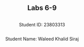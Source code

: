﻿<div style="display: flex; flex-direction: column; justify-content: center; align-items: center; height: 100vh;">

  <h2>Labs 6-9</h2>
  
  <p>Student ID: 23803313</p>
  <p>Student Name: Waleed Khalid Siraj</p>

</div>

# Lab 6: Deploying a Django Web App with Application Load Balancer

## Summary
In this lab, I deployed a Django web application on an EC2 instance and configured an Application Load Balancer (ALB) to distribute HTTP traffic between instances. The setup ensures both scalability and high availability of the application. The key steps included creating the EC2 instance, setting up security groups to allow traffic, installing and configuring Django, and using nginx as a reverse proxy. Additionally, I created and configured the ALB to perform health checks on the instances to ensure smooth application availability. By the end of the lab, I confirmed that the Django application could be accessed through the ALB's DNS name, verifying successful traffic distribution.

## Set up an EC2 instance

### [1] Create an EC2 Instance with Ubuntu and SSH into It
I modified the Python script used in Lab 2 to create an EC2 instance with both SSH and HTTP traffic allowed. The security group ensures secure access to the instance for remote management (via SSH) and public HTTP access for serving the Django app.
```python3
import boto3
import os
import subprocess
import time

# Initialize the EC2 client to interact with AWS EC2 services
ec2 = boto3.client('ec2')

# Step 1: Create a security group for the EC2 instance
security_group = ec2.create_security_group(
    Description='security group for development environment',
    GroupName='23803313-sg',
)
print(f"Security Group Created: {security_group['GroupId']}")

# Step 2: Authorize inbound traffic for SSH (port 22) and HTTP (port 80)
ec2.authorize_security_group_ingress(
    GroupName='23803313-sg',
    IpPermissions=[
        # Allow SSH traffic on port 22
        {
            'IpProtocol': 'tcp',
            'FromPort': 22,
            'ToPort': 22,
            'IpRanges': [{'CidrIp': '0.0.0.0/0'}]  # Open SSH to all IPs for development
        },
        # Allow HTTP traffic on port 80
        {
            'IpProtocol': 'tcp',
            'FromPort': 80,
            'ToPort': 80,
            'IpRanges': [{'CidrIp': '0.0.0.0/0'}]  # Open HTTP for web access
        }
    ]
)
print(f"Inbound SSH and HTTP traffic authorized for {security_group['GroupId']}")

# Step 3: Create a key pair for SSH access
key_pair_name = '23803313-key'
key_pair = ec2.create_key_pair(KeyName=key_pair_name)
key_file_path = f'{key_pair_name}.pem'

# Save the private key to a file and set secure permissions (chmod 400)
with open(key_file_path, 'w') as file:
    file.write(key_pair['KeyMaterial'])
os.chmod(key_file_path, 0o400)
print(f'Key pair created, saved to {key_file_path}, and permissions set to 400')

# Step 4: Launch the EC2 instance with Ubuntu AMI and created security group
instance = ec2.run_instances(
    ImageId="ami-0a70c5266db4a6202",  # Ubuntu AMI for the ap-northeast-3 region
    SecurityGroupIds=[security_group['GroupId']],
    InstanceType='t2.micro',  # Free-tier instance type
    KeyName=key_pair_name,  # Use the created key pair for SSH
    MinCount=1,
    MaxCount=1
)

instance_id = instance['Instances'][0]['InstanceId']
print(f'EC2 Instance Created: {instance_id}')

# Step 5: Tag the instance with a recognizable name
ec2.create_tags(
    Resources=[instance_id],
    Tags=[{'Key': 'Name', 'Value': '23803313-vm2'}]  # Name tag for easy identification
)
print(f'Tag added to instance {instance_id}')

# Step 6: Retrieve the instance's public IP address for SSH access
response = ec2.describe_instances(InstanceIds=[instance_id])
public_ip = response['Reservations'][0]['Instances'][0]['PublicIpAddress']
print(f'Public IP Address of the instance: {public_ip}')

# Wait for the instance to initialize and be ready
print('Waiting for the instance to initialize...')
time.sleep(240)  # Wait for 4 minutes to allow instance initialization

# Step 7: Connect to the instance via SSH using the generated key and public IP
ssh_command = f"ssh -i {key_file_path} ubuntu@{public_ip}"
print(f'Connecting to the instance via SSH: {ssh_command}')
try:
    subprocess.run(ssh_command, shell=True, check=True)  # Execute the SSH command
except subprocess.CalledProcessError as e:
    print(f"Failed to connect to the instance: {e}")
```
**Explanation**:
- **Security Group Creation**: I created a security group to allow both SSH and HTTP traffic. This is crucial for remotely managing the instance (SSH) and serving the Django application (HTTP).
- **Key Pair**: The script generates a key pair for secure SSH access, saves the private key locally, and restricts access to it using `chmod 400`
- **Launch EC2 Instance**: An EC2 instance is created using the Ubuntu AMI. I associated it with the security group and key pair, and tagged it with a name for identification.
- **Public IP**: I retrieved the public IP of the instance, which is required for SSH access and to later access the Django app.
- **SSH Connection**: The script attempts to SSH into the instance using the private key and public IP.

![image](https://github.com/user-attachments/assets/e5af6d87-5581-4f0f-ac3b-cf5929d6b91e)

Once the instance was up and running, I confirmed its creation in the AWS console:

![image](https://github.com/user-attachments/assets/5fc535cf-6a1f-4a6b-b42c-9dd9b806bddd)


### [2] Install Python 3 Virtual Environment
After connecting to the instance, I updated the instance and installed the necessary Python 3 virtual environment package:
```bash
sudo apt-get update
sudo apt-get upgrade
sudo apt-get install python3-venv
```

![image](https://github.com/user-attachments/assets/0fb98d38-9b62-433b-b3d5-cb92af715886)

I encountered some issues during the upgrade due to outdated libraries, which required restarting certain services:

![image](https://github.com/user-attachments/assets/806c061f-7be5-4399-b109-5a652dd94678)

### [3] Create Project Directory and Set Up Virtual Environment  

I then created the project directory, `/opt/wwc/mysites`, and set up a Python virtual environment inside it:
```bash
sudo bash  # Switch to root
mkdir -p /opt/wwc/mysites  # Create the project directory
cd /opt/wwc/mysites
python3 -m venv myvenv  # Create virtual environment
source myvenv/bin/activate  # Activate the virtual environment
```

![image](https://github.com/user-attachments/assets/2edd7cf5-85a8-462d-b31d-61044f557631)


### [4] Install Django, Create Django Project, and Django App
Inside the virtual environment, I installed Django, started a new Django project called `lab`, and created an app called `polls`:
```bash
pip install django
django-admin startproject lab
cd lab
python3 manage.py startapp polls
```
I checked the contents to ensure everything was set up properly:
```bash
ls -l
```
![image](https://github.com/user-attachments/assets/0f2ece15-fd1f-48b8-9bbc-50d109a00eb3)

## Setting Up nginx as Reverse Proxy

### [5] Install nginx
To handle incoming HTTP requests and forward them to the Django app, I installed nginx:
```
sudo apt install nginx
```
### [6] Configure nginx
I edited the nginx configuration file to set it up as a reverse proxy that forwards traffic from port 80 to the Django app running on port 8000:
```bash
sudo nano /etc/nginx/sites-enabled/default
```
Replace the file content with:
```
server {
  listen 80 default_server;
  listen [::]:80 default_server;

  location / {
    proxy_set_header X-Forwarded-Host $host;
    proxy_set_header X-Real-IP $remote_addr;

    proxy_pass http://127.0.0.1:8000;
  }
}
```

![image](https://github.com/user-attachments/assets/1e3b8111-51eb-4642-b02d-a276a9f1e2e4)

This configuration ensures that any traffic received on port 80 is forwarded to the Django app running locally on port 8000.

### [7] Restart nginx
After editing the configuration, I restarted the nginx service to apply the changes:
```
service nginx restart
```

### [8] Access the EC2 Instance

After restarting nginx, we need to run the Django development server to serve the web application. To do this, I navigated to the Django project directory and executed the runserver command:
```bash
cd /opt/wwc/mysites/lab
```
This is where the Django project is located.
Then Run the Django development server on port 8000:
```bash
python3 manage.py runserver 8000
```
This command starts the Django web server locally, binding it to port 8000. The application will now be accessible through nginx, which proxies requests from port 80 (public HTTP) to port 8000 (Django).

![image](https://github.com/user-attachments/assets/59e6cb3c-aa4a-4715-9f28-5921fa6628b8)

Open the browser and enter the public IP address of the EC2 instance to verify the setup. The IP address can be retrieved from the AWS console or via the output from the earlier Python script. Once entered into the browser, nginx forwards the request to Django, and the app is displayed.

![image](https://github.com/user-attachments/assets/cbe7da26-7834-4047-b381-21c2c94054fa)

## Setting Up Django Application

### [1] Editing Django Files
After installing Django and creating the polls app, I proceeded to modify the necessary Django files to handle HTTP requests and display content. This step verifies that the Django app is properly handling routing and responding to requests.

#### Editing `polls/views.py`
First, I needed to create a view that returns a basic HTTP response.
```bash
nano polls/views.py
```
In `polls/views.py`, I added the following code:
```python3
from django.http import HttpResponse

def index(request):
    return HttpResponse("Hello, world.")
```
**Explanation**:
- I imported the `HttpResponse` class from `django.http` to send back an HTTP response when the view is accessed.
- The `index()` function takes an HTTP request and returns an HTTP response with the text "Hello, world." This will be the basic content displayed when we access the `/polls/` URL.
  
![image](https://github.com/user-attachments/assets/db289496-0d65-406b-9ebc-a8dba65d2202)

#### Editing `polls/urls.py` 
Next, I needed to map the view to a URL pattern in the `polls` app.
```bash
nano polls/urls.py
```
In `polls/urls.py`, I added the following code:
```
from django.urls import path
from . import views  # Import the views from the same directory

# Define the URL patterns for the polls app
urlpatterns = [
    path('', views.index, name='index'),  # Map the root URL to the index view
]
```
**Explanation**
- The `urlpatterns` list maps URLs to views. Here, I used the `path` function to route the root URL (`''`) of the `polls app` to the `index()` view we just created in `polls/views.py`.
- The `name='index'` is a URL name that can be referenced in templates or other Django components.

![image](https://github.com/user-attachments/assets/24579883-73a3-44e5-a46e-bb1207f0f5b4)


#### Editing `lab/urls.py`
```bash
nano lab/urls.py
```
In `lab/urls.py`, I added the following code:
```
from django.urls import include, path
from django.contrib import admin

# Define the URL patterns for the project
urlpatterns = [
    path('polls/', include('polls.urls')),  # Include the polls app's URLs
    path('admin/', admin.site.urls),  # Default admin URL
]
```
**Explanation**
- The `path('polls/', include('polls.urls'))` line includes the URL patterns from the `polls` app whenever the `/polls/` URL is accessed. This means that any URL beginning with `/polls/` will be handled by the `polls` app.
- The `admin/` path is the default Django admin interface URL.
- 
![image](https://github.com/user-attachments/assets/9cc66874-f293-42cc-9c81-a2f34b4368fd)

### [2] Running the Django Web Server
Now that the `polls` app has been set up and the URLs are correctly routed, I ran the Django development server to test the application.
```
python3 manage.py runserver 8000
```
This command runs the Django development server on port 8000, binding the server to localhost. However, since we configured nginx as a reverse proxy, nginx will forward traffic from port 80 (HTTP) to port 8000 (Django).
### [3] Accessing the EC2 Instance
With the Django development server running, I accessed the application using the public IP of the EC2 instance and navigated to the `/polls/` endpoint. This verifies that the application is properly set up and working.

I opened a browser and entered the public IP, http://13.208.165.62/polls/, of the EC2 instance with the `/polls/` URL to verify changes

This resulted in the expected "Hello, world." message from the `index()` view.

![image](https://github.com/user-attachments/assets/4bedbd35-4f3e-4a3d-a052-4f0bacdbb46e)


## Setting Up Application Load Balancer

### [1] Creating an Application Load Balancer

To improve scalability and ensure that traffic is distributed across multiple instances, I set up an Application Load Balancer (ALB). The load balancer routes incoming requests to healthy instances, and the health checks ensure that only working instances receive traffic

```python3
import boto3
import time

# Initialize EC2 and ELBv2 clients in the specified region
ec2 = boto3.client('ec2', region_name='ap-northeast-3')
elbv2 = boto3.client('elbv2', region_name='ap-northeast-3')

# Step 1: Get Instance Details and Subnet IDs
# Use filters to find instances created with a specific key name and security group
try:
    response = ec2.describe_instances(
        Filters=[
            {'Name': 'key-name', 'Values': ['23803313-key']},
            {'Name': 'instance.group-name', 'Values': ['23803313-sg']},
            {'Name': 'instance-state-name', 'Values': ['running']}  # Filter for running instances
        ]
    )
    
    # Extract instance IDs and subnet IDs
    instance_ids = []
    subnet_ids = []
    
    for reservation in response['Reservations']:
        for instance in reservation['Instances']:
            instance_id = instance['InstanceId']
            subnet_id = instance['SubnetId']
            instance_ids.append(instance_id)
            subnet_ids.append(subnet_id)
            print(f"Instance ID: {instance_id}, Subnet ID: {subnet_id}")

    if not instance_ids:
        print("No running instances found.")
    else:
        print(f"Found {len(instance_ids)} running instance(s).")

except Exception as e:
    print(f"An error occurred while retrieving instance details: {e}")

# Step 2: Retrieve the Security Group ID
try:
    response_sg = ec2.describe_security_groups(GroupNames=['23803313-sg'])
    security_group_id = response_sg['SecurityGroups'][0]['GroupId']
    print(f"Existing Security Group found: {security_group_id}\n")
except ec2.exceptions.ClientError as e:
    print(f"Unexpected error: {e}\n")

# Step 3: Create an Application Load Balancer (ALB)
try:
    load_balancer = elbv2.create_load_balancer(
        Name='23803313-alb',
        Subnets=subnet_ids,  # Attach to the subnets of the running EC2 instances
        SecurityGroups=[security_group_id],  # Use the same security group
        Scheme='internet-facing',  # Publicly accessible load balancer
        Tags=[
            {'Key': 'Name', 'Value': '23803313-alb'}
        ],
        Type='application',  # Specify this as an application load balancer
        IpAddressType='ipv4'
    )
    lb_arn = load_balancer['LoadBalancers'][0]['LoadBalancerArn']
    print(f"Load Balancer created: {lb_arn}")

except Exception as e:
    print(f"An error occurred while creating the load balancer: {e}")

# Step 4: Create a Target Group for the Load Balancer
try:
    instance_details = ec2.describe_instances(InstanceIds=[instance_ids[0]])
    vpc_id = instance_details['Reservations'][0]['Instances'][0]['VpcId']
    
    # Create a target group for the load balancer
    target_group = elbv2.create_target_group(
        Name='23803313-tg',
        Protocol='HTTP',
        Port=80,
        VpcId=vpc_id,  # Use the VPC of the instances
        HealthCheckProtocol='HTTP',
        HealthCheckPort='80',
        HealthCheckPath='/polls/',  # Specify the path for health checks
        TargetType='instance'
    )
    target_group_arn = target_group['TargetGroups'][0]['TargetGroupArn']
    print(f"Target Group created: {target_group_arn}")

except Exception as e:
    print(f"An error occurred while creating the target group: {e}")

# Step 5: Register EC2 Instances in the Target Group
if 'target_group_arn' in locals():
    try:
        elbv2.register_targets(
            TargetGroupArn=target_group_arn,
            Targets=[{'Id': instance_id} for instance_id in instance_ids]
        )
        print(f"Instances registered to target group: {target_group_arn}")

    except Exception as e:
        print(f"An error occurred while registering targets: {e}")

# Step 6: Create a Listener for the Load Balancer
if 'lb_arn' in locals() and 'target_group_arn' in locals():
    try:
        listener = elbv2.create_listener(
            LoadBalancerArn=lb_arn,  # ARN of the load balancer
            Protocol='HTTP',
            Port=80,
            DefaultActions=[
                {
                    'Type': 'forward',
                    'TargetGroupArn': target_group_arn  # Forward traffic to the target group
                }
            ]
        )
        listener_arn = listener['Listeners'][0]['ListenerArn']
        print(f"Listener created: {listener_arn}")

    except Exception as e:
        print(f"An error occurred while creating the listener: {e}")
else:
    print("Load balancer or target group creation failed. Skipping listener creation.")

```
**Explanation**
- **Instance Details:** The script retrieves the details of running EC2 instances based on filters (key pair, security group, and instance state). This helps gather information such as instance IDs and subnet IDs.
- **Security Group:** The existing security group is retrieved to attach it to the load balancer for consistent access control.
- **Create ALB:** The Application Load Balancer is created with an internet-facing scheme, allowing public access. The subnets of the EC2 instances are associated with the ALB to distribute traffic across them.
- **Target Group:** A target group is created to hold the EC2 instances. It uses the `/polls/` path for health checks, ensuring the app is responsive before directing traffic.
- **Register Instances:** The EC2 instances are registered as targets in the target group. This ensures that incoming traffic is distributed among these instances.
- **Listener:** A listener is created to forward HTTP traffic from port 80 to the target group.

![image](https://github.com/user-attachments/assets/d8395956-f6d7-4cb3-943f-3b59dc3a921e)

### [2] Health Check Configuration

For the target group, I configured the ALB to check the health of the EC2 instances by making a request to the `/polls/` endpoint every 30 seconds. If the response is successful, the instance is marked as healthy.

![image](https://github.com/user-attachments/assets/97a19c78-6b7e-407a-b16f-a31512bd7184)

![image](https://github.com/user-attachments/assets/03dbdb4c-427b-4724-badc-a95b41a5ee30)

### [3] Accessing the Application via ALB
Finally, I accessed the Django app using the DNS name of the ALB. This confirms that the ALB is distributing traffic to the instances correctly and that the app is responsive.

Access the URL: http://23803313-alb-1046759913.ap-northeast-3.elb.amazonaws.com/polls/

![image](https://github.com/user-attachments/assets/70c46249-efbb-4792-b9d8-8364b85e1c39)


<div style="page-break-after: always;"></div>

# Lab 7 : Automating Django Deployment on EC2 Using Fabric

## Summary

In this lab, we focused on automating the deployment of a Django web application on an AWS EC2 instance using Fabric, a Python-based tool for remote server management. The goal was to streamline the deployment process, ensuring that each step is automated and idempotent—able to run multiple times without errors. This involved creating an EC2 instance, installing and configuring necessary software like Python's virtual environment, Django, and nginx, and setting up the Django project and application. We also configured nginx to act as a reverse proxy, forwarding traffic to the Django app running on port 8000. Finally, we verified the deployment by accessing the application through the EC2 instance's public DNS.

### Create an EC2 instance

The first step in this lab was to use a Python script (`create_ec2.py`) to create an EC2 instance where the Django app would be deployed. This script was based on previous labs, where we automated the creation of EC2 instances and set up security groups for HTTP and SSH access.
To run the script:
```bash
python3 create_ec2.py
```
![Screenshot 2024-10-09 195357](https://github.com/user-attachments/assets/28e5a71a-a18c-4d9f-8db2-44548aa20e83)

Once the instance is created, we retrieve the public DNS of the instance from the AWS console, which in this case was `ec2-15-152-34-101.ap-northeast-3.compute.amazonaws.com`. This DNS address will be used to connect to the instance and to access the deployed application.

### Install and configure Fabric 
Fabric is a powerful tool that allows us to automate tasks on remote servers via SSH. It simplifies the deployment process by allowing us to write Python scripts that execute shell commands on the remote server.

To install Fabric, run the following command in your local machine:
```bash
pip install fabric
```

Next, configure the SSH connection by creating a configuration file in `~/.ssh/config`. This ensures that Fabric can connect to the EC2 instance using the correct key and hostname.

Create the file with the following content:
To allow Fabric to connect to the EC2 instance without manual intervention, we configured SSH by creating a file at `~/.ssh/config`:
```bash
nano ~/.ssh/config
```
And added the following content:
```
Host 23803313-vm2
    Hostname ec2-15-152-34-101.ap-northeast-3.compute.amazonaws.com
    User ubuntu
    UserKnownHostsFile /dev/null
    StrictHostKeyChecking no
    PasswordAuthentication no
    IdentityFile "/home/kali/Desktop/cloud-lab/Lab 7/23803313-key.pem"
```
This configuration allows Fabric to securely connect to the EC2 instance without being prompted for a password or having to manually accept the host key.
This configuration specifies:
- Host: An alias (`23803313-vm2`) to refer to the EC2 instance.
- Hostname: The public DNS of the EC2 instance.
- User: The username to log in as (`ubuntu` for Ubuntu instances).
- IdentityFile: The path to the private key file for SSH authentication.

Other settings like `UserKnownHostsFile` and `StrictHostKeyChecking` are set to avoid SSH prompts that could interfere with automation.

![image](https://github.com/user-attachments/assets/5814b347-ab30-4b26-b232-b7b60ab680f1)


### Testing the Fabric Connection
To test the connection, use the following Fabric commands to connect to the EC2 instance and run a basic command to ensure the connection works:
```bash
python3
>>> from fabric import Connection
>>> c = Connection('23803313-vm2')
>>> result = c.run('uname -s')
Linux
>>>
```

![image](https://github.com/user-attachments/assets/3cad348b-db9a-4c6c-ba59-953a430d4623)

This confirmed that we could execute commands on the remote server using Fabric.
### Automating Deployment with Fabric

We wrote a Python script using Fabric to automate the deployment of the Django application. The script ensures that all necessary components are installed and configured, and it includes checks to prevent redundant actions, making it safe to run multiple times.

```python3
from fabric import Connection
from io import StringIO

# Connect to the EC2 instance using the configured host alias
c = Connection('23803313-vm2')

# Step 1: Update and upgrade the system packages
# This ensures the system is up-to-date and secure
c.sudo('apt-get update -y')
c.sudo('apt-get upgrade -y')

# Step 2: Install Python 3 virtual environment
# Installs the 'python3-venv' package if not already installed
c.sudo('apt-get install python3-venv -y')

# Step 3: Install nginx
# Installs nginx web server to act as a reverse proxy
c.sudo('apt-get install nginx -y')

# Step 4: Create the project directory and set ownership
# Check if the project directory exists
if c.run('test -d /opt/wwc/mysites', warn=True).exited != 0:
    # Directory does not exist; create it
    c.sudo('mkdir -p /opt/wwc/mysites')
    # Change ownership to 'ubuntu' to avoid permission issues
    c.sudo('chown -R ubuntu:ubuntu /opt/wwc')
    print("Created /opt/wwc/mysites and set ownership to ubuntu.")
else:
    print("/opt/wwc/mysites already exists. Skipping directory creation.")

# Step 5: Set up the Python virtual environment
# Check if the virtual environment exists
if c.run('test -d /opt/wwc/mysites/myvenv', warn=True).exited != 0:
    # Create the virtual environment
    c.run('python3 -m venv /opt/wwc/mysites/myvenv')
    print("Created Python virtual environment.")
else:
    print("Virtual environment already exists. Skipping creation.")

# Step 6: Install Django within the virtual environment
# Check if Django is installed
if c.run('/opt/wwc/mysites/myvenv/bin/pip show django', warn=True).exited != 0:
    # Install Django
    c.run('/opt/wwc/mysites/myvenv/bin/pip install django')
    print("Installed Django.")
else:
    print("Django already installed.")

# Step 7: Create the Django project 'lab'
# Check if the project directory exists
if c.run('test -d /opt/wwc/mysites/lab', warn=True).exited != 0:
    # Create the Django project
    with c.cd('/opt/wwc/mysites'):
        c.run('/opt/wwc/mysites/myvenv/bin/django-admin startproject lab')
    print("Created Django project 'lab'.")
else:
    # Check if 'manage.py' exists to confirm the project is complete
    if c.run('test -f /opt/wwc/mysites/lab/manage.py', warn=True).exited == 0:
        print("Django project 'lab' already exists.")
    else:
        # Incomplete project; remove and recreate
        c.run('rm -rf /opt/wwc/mysites/lab')
        with c.cd('/opt/wwc/mysites'):
            c.run('/opt/wwc/mysites/myvenv/bin/django-admin startproject lab')
        print("Recreated incomplete Django project 'lab'.")

# Step 8: Create the 'polls' app within the project
# Check if the 'polls' app exists
if c.run('test -d /opt/wwc/mysites/lab/polls', warn=True).exited != 0:
    with c.cd('/opt/wwc/mysites/lab'):
        c.run('../myvenv/bin/python manage.py startapp polls')
    print("Created Django app 'polls'.")
else:
    print("Django app 'polls' already exists.")

# Step 9: Configure nginx as a reverse proxy
nginx_config = '''
server {
    listen 80 default_server;
    listen [::]:80 default_server;

    location / {
        proxy_set_header X-Forwarded-Host $host;
        proxy_set_header X-Real-IP $remote_addr;
        proxy_pass http://127.0.0.1:8000;
    }
}
'''

# Check if nginx configuration needs updating
current_nginx_config = c.sudo('cat /etc/nginx/sites-enabled/default', hide=True).stdout.strip()
if current_nginx_config != nginx_config.strip():
    # Update nginx configuration
    c.sudo('tee /etc/nginx/sites-enabled/default', in_stream=StringIO(nginx_config))
    # Restart nginx to apply changes
    c.sudo('service nginx restart')
    print("Updated and restarted nginx.")
else:
    print("nginx configuration is already up-to-date.")

# Step 10: Modify views.py for the 'polls' app
views_py_content = '''
from django.http import HttpResponse

def index(request):
    return HttpResponse('Hello, world.')
'''
views_py_path = '/opt/wwc/mysites/lab/polls/views.py'

# Check if views.py needs updating
existing_views_py = c.run(f'cat {views_py_path}', warn=True, hide=True).stdout.strip()
if existing_views_py != views_py_content.strip():
    # Update views.py
    c.put(StringIO(views_py_content), views_py_path)
    print("Updated views.py for 'polls' app.")
else:
    print("views.py is already up-to-date.")

# Step 11: Modify the URLs for the 'polls' app
polls_urls_content = '''
from django.urls import path
from . import views

urlpatterns = [
    path('', views.index, name='index'),
]
'''
polls_urls_path = '/opt/wwc/mysites/lab/polls/urls.py'

# Check if urls.py needs updating
existing_polls_urls = c.run(f'cat {polls_urls_path}', warn=True, hide=True).stdout.strip()
if existing_polls_urls != polls_urls_content.strip():
    # Update urls.py
    c.put(StringIO(polls_urls_content), polls_urls_path)
    print("Updated urls.py for 'polls' app.")
else:
    print("urls.py is already up-to-date.")

# Step 12: Modify the main project URLs to include the 'polls' app
main_urls_content = '''
from django.contrib import admin
from django.urls import include, path

urlpatterns = [
    path('admin/', admin.site.urls),
    path('polls/', include('polls.urls')),
]
'''
main_urls_path = '/opt/wwc/mysites/lab/lab/urls.py'

# Check if main urls.py needs updating
existing_main_urls = c.run(f'cat {main_urls_path}', warn=True, hide=True).stdout.strip()
if existing_main_urls != main_urls_content.strip():
    # Update main urls.py
    c.put(StringIO(main_urls_content), main_urls_path)
    print("Updated main project URLs.")
else:
    print("Main project URLs are already up-to-date.")

# Step 13: Start the Django development server in the background
# Check if the server is already running
if c.run("pgrep -f 'manage.py runserver'", warn=True).exited != 0:
    # Server is not running; start it
    with c.cd('/opt/wwc/mysites/lab'):
        c.run('nohup ../myvenv/bin/python manage.py runserver 0.0.0.0:8000 &', hide=True)
    print("Started Django development server.")
else:
    print("Django development server is already running.")
```

**Explanation**
- **Connection Setup:** We connect to the EC2 instance using the alias `23803313-vm2` specified in the SSH config.
- **System Updates:** We update and upgrade system packages using `apt-get` to ensure the instance is secure and up-to-date.
- Software Installation: We install `python3-venv` for creating virtual environments and `nginx` to serve as a reverse proxy.
- **Project Directory Setup:** We check if the project directory `/opt/wwc/mysites` exists. If not, we create it and set the ownership to the `ubuntu` user to avoid permission issues.
- **Virtual Environment Setup:** We check for the existence of the virtual environment directory. If it doesn't exist, we create it using `python3 -m venv`.
- **Django Installation:** We verify if Django is installed within the virtual environment by attempting to display its package information with `pip show django`. If not installed, we install it.
- **Django Project and App Creation:**
  - We check if the Django project `lab` exists by verifying the presence of `/opt/wwc/mysites/lab`.
  - If the project directory exists but is incomplete (missing `manage.py`), we remove it and recreate the project.
  - We check for the `polls` app and create it if it doesn't exist.
- **nginx Configuration:**
  - We define the desired nginx configuration to set it up as a reverse proxy.
  - We compare the existing nginx configuration with the desired one. If they differ, we update the configuration and restart nginx.
- **Django Application Configuration:**
  - We update `views.py`, `urls.py` for the `polls` app, and the main `urls.py` file to ensure they contain the correct code.
  - Before updating, we check if the existing files already have the desired content to avoid unnecessary writes.
- Starting the Django Development Server:
  - We check if the Django development server is already running using `pgrep`.
  - If not running, we start it in the background using `nohup`.

Note: We use the `warn=True` parameter in `c.run()` commands to prevent the script from stopping when a command exits with a non-zero status, which is essential for existence checks.

![image](https://github.com/user-attachments/assets/54727085-65bd-4151-9715-6a82cacfc029)

### Verify the Application

After running the Fabric script, we verified that the Django application was successfully deployed and running.

We accessed the application using the EC2 instance's public IP address and the /polls/ endpoint: `http://15.152.34.101/polls/`

![image](https://github.com/user-attachments/assets/0446ec88-03d6-47ee-a4dd-3bda0c4aba13)

The page displayed "Hello, world.", confirming that the application was working as expected.


<div style="page-break-after: always;"></div>

# Lab 8: Hyperparameter Tuning with AWS SageMaker

## Summary
In this lab, we explored how to perform hyperparameter tuning using AWS SageMaker to optimize a machine learning model. We set up and ran hyperparameter tuning jobs on AWS SageMaker, utilizing the XGBoost algorithm on the bank marketing dataset from the UCI Machine Learning Repository. The process involved installing necessary libraries, preparing the dataset, configuring the hyperparameter tuning job, and analyzing the results.

## Setting Up the Environment
### Install and run jupyter notebooks
First, we need to install Jupyter Notebook, which provides an interactive environment to write and execute Python code.
```
pip install notebook
python3 -m notebook
```
This will start the Jupyter Notebook server, and you can access it through your web browser.

### Install ipykernel
To ensure that Jupyter Notebook can properly handle Python environments and kernels, we install the `ipykernel` package.
```
pip install ipykernel
```
This package allows us to manage different Python kernels within Jupyter Notebook.

### Install Necessary Libraries in Jupyter Notebook
Within the Jupyter Notebook, we need to install the essential libraries required for this lab: SageMaker, pandas, and numpy.

In a Jupyter Notebook cell, run:
```python3
# Install SageMaker via jupyter notebook
!pip install sagemaker
# Install pandas and numpy jupyter notebook
!pip install pandas
!pip install numpy
```
These libraries are crucial for interacting with AWS SageMaker and handling data processing tasks

## AWS IAM Role Setup

In order to interact with AWS SageMaker, we need an IAM role with the necessary permissions. In the AWS Console, navigate to **IAM > Roles**, and find the existing `SageMakerRole`. This role should have the required permissions to run SageMaker jobs.

![image](https://github.com/user-attachments/assets/c6f3c855-0ab3-4a4a-8cec-39e313f33c14)

Note: If you don't have permissions to create a new role, you can proceed with an existing one.

## Preparing the AWS SageMaker Session
We set up a SageMaker session to communicate with the SageMaker service and define key variables like the AWS region, IAM role, and S3 bucket
```python3
import sagemaker
import boto3
import numpy as np
import pandas as pd
from time import gmtime, strftime
import os

# Initialize SageMaker client
smclient = boto3.Session().client("sagemaker")

# Initialize IAM client
iam = boto3.client('iam')

# Get SageMaker role ARN
sagemaker_role = iam.get_role(RoleName='SageMakerRole')['Role']['Arn']

# Specify AWS region
region = 'ap-northeast-3'  # Replace with your AWS region

# Define your student ID
student_id = "23803313"  # Replace with your student ID

# Define S3 bucket name
bucket = f'{student_id}-lab8'  # Format: <studentid>-lab8

# Define prefix for S3 paths
prefix = f"sagemaker/{student_id}-hpo-xgboost-dm"
```
**Explanation**
- We import the necessary libraries.
- `smclient` and `iam` are clients to interact with SageMaker and IAM services
- `sagemaker_role` retrieves the ARN of the SageMaker role.
- `region`, `student_id`, `bucket`, and `prefix` are variables we'll use throughout the lab.

## Create S3 Bucket
We need an S3 bucket to store the training and validation data for our SageMaker jobs.
```python3
# Initialize S3 resource
s3 = boto3.resource('s3')

# Attempt to create the S3 bucket
try:
    s3.create_bucket(Bucket=bucket, CreateBucketConfiguration={'LocationConstraint': region})
    print(f"S3 bucket '{bucket}' created.")
except s3.meta.client.exceptions.BucketAlreadyOwnedByYou:
    print(f"S3 bucket '{bucket}' already exists and is owned by you.")

# Create a folder (prefix) in the S3 bucket
s3.Bucket(bucket).put_object(Key=(prefix + '/'))
print(f"S3 prefix '{prefix}/' created.")
```
**Explanation**
- We initialize an S3 resource.
- We attempt to create a new S3 bucket with the specified name and region.
- If the bucket already exists and is owned by us, we catch the exception and proceed.
- We create a folder in the bucket using the specified prefix.
- 
![image](https://github.com/user-attachments/assets/3603c86b-bfab-4e19-a5d1-fab41410958e)

## Download and Load Dataset
We use the bank marketing dataset from the UCI Machine Learning Repository.
```python3
# Download the dataset
!wget -N https://archive.ics.uci.edu/ml/machine-learning-databases/00222/bank-additional.zip

# Unzip the dataset
!unzip -o bank-additional.zip

# Load the dataset into a Pandas DataFrame
data = pd.read_csv("./bank-additional/bank-additional-full.csv", sep=";")

# Display all columns and rows
pd.set_option("display.max_columns", None)
pd.set_option("display.max_rows", None)

# Preview the first few rows
data.head()
```
**Explanation**
- We use `wget` to download the dataset zip file
- We unzip the file to extract the CSV data.
- We read the CSV file into a Pandas DataFrame.
- We adjust Pandas settings to display all columns and rows for better visibility.
- We display the first few rows to get an initial look at the data.
  
![image](https://github.com/user-attachments/assets/df8a9261-17be-42aa-813b-8a15fc0304ee)

## Data Preprocessing
### Handling Categorical Variables
We identify categorical and numeric variables and process the data by adding new indicator columns and converting categorical variables into dummy variables for modeling.
```python3
# Identify categorical variables
categorical_vars = data.select_dtypes(include=['object']).columns.tolist()
print("Categorical Variables:", categorical_vars[:4])  # Display first four

# Identify numerical variables
numerical_vars = data.select_dtypes(include=[np.number]).columns.tolist()
print("Numerical Variables:", numerical_vars[:4])  # Display first four
```
**Explanation**
- We use `select_dtypes` to select columns of specific data types
- `include=['object']` selects columns with string data types, which are our categorical variables.
- `include=[np.number]` selects columns with numerical data types.
  
![image](https://github.com/user-attachments/assets/7956c9f3-ea82-4aa2-b291-61b6d529ca2d)

### Adding Indicator Variables
Process the data by adding two new indicator columns and then expands categorical columns into binary dummy columns for modelling purposes
```python3
# Add indicator columns
data["no_previous_contact"] = np.where(data["pdays"] == 999, 1, 0)
data["not_working"] = np.where(data["job"].isin(["student", "retired", "unemployed"]), 1, 0)

# Convert categorical variables to dummy/indicator variables
model_data = pd.get_dummies(data)

# Display the first few rows of the processed data
model_data.head()
```
**Explanation**
- `pdays` equal to 999 indicates that the client was not previously contacted; we create a binary variable `no_previous_contact`.
- We identify clients who are students, retired, or unemployed and create a binary variable `not_working`.
- `pd.get_dummies(data)` automatically converts all categorical variables into one-hot encoded variables
- This process creates new binary columns for each category in the categorical variables
  
![image](https://github.com/user-attachments/assets/406317e7-6758-43ef-b499-fd2fdce0ceb7)

### Removing Unnecessary Variables
We also removed economic variables and checked for any non-numeric values, converting boolean columns to integers as necessary.

```python3
model_data = model_data.drop(
    ["duration", "emp.var.rate", "cons.price.idx", "cons.conf.idx", "euribor3m", "nr.employed"],
    axis=1,
)
model_data.head()
```
**Explanation**
- These variables are removed because they may not be available in a real-world scenario when making predictions, or they might not be relevant for our model.

![image](https://github.com/user-attachments/assets/f99d9941-3acd-480b-9d33-4aae5414262b)

### Ensuring All Data is Numeric

We ensure that all variables are numeric, converting any non-numeric columns.
```python3
# Check for non-numeric columns
non_numeric_columns = model_data.select_dtypes(include=['object', 'bool']).columns.tolist()
print("Non-numeric columns:", non_numeric_columns)

# Convert boolean columns to integers if any
for col in non_numeric_columns:
    if model_data[col].dtype == 'bool':
        model_data[col] = model_data[col].astype(int)
    elif model_data[col].dtype == 'object':
        # Convert 'True'/'False' strings to 1/0
        model_data[col] = model_data[col].map({'True': 1, 'False': 0})

# Verify all columns are now numeric
non_numeric_columns = model_data.select_dtypes(include=['object', 'bool']).columns.tolist()
print("Non-numeric columns after conversion:", non_numeric_columns)
```
**Explanation**
- We identify any non-numeric columns.
- We convert boolean columns to integers (True -> 1, False -> 0).
- For object columns, we map 'yes' and 'no' to 1 and 0, respectively.
- We verify that all columns are now numeric.
  
![image](https://github.com/user-attachments/assets/19786a9d-adae-491e-a205-8f3765e656c7)

## Split Data into Training, Validation, and Test Sets
We split the dataset into training (70%), validation (20%), and test (10%) datasets and convert the datasets to an appropriate format. We will use the training and validation datasets during training. Test dataset will be used to evaluate model performance after it is deployed to an endpoint.

Amazon SageMaker's XGBoost algorithm expects data in the libSVM or CSV data format. In this lab, we use the CSV format. Note that the first column must be the target variable and the CSV should not include headers. Also, notice that although repetitive it’s easier to do this after the train|validation|test split rather than before. This avoids any misalignment issues due to random reordering.
```python3
train_data, validation_data, test_data = np.split(
    model_data.sample(frac=1, random_state=1729),
    [int(0.7 * len(model_data)), int(0.9 * len(model_data))],
)

pd.concat([train_data["y_yes"], train_data.drop(["y_no", "y_yes"], axis=1)], axis=1).to_csv(
    "train.csv", index=False, header=False
)
pd.concat(
    [validation_data["y_yes"], validation_data.drop(["y_no", "y_yes"], axis=1)], axis=1
).to_csv("validation.csv", index=False, header=False)
pd.concat([test_data["y_yes"], test_data.drop(["y_no", "y_yes"], axis=1)], axis=1).to_csv(
    "test.csv", index=False, header=False
)
```
**Explanation**
- We use `np.split` to split the data into 70% training, 20% validation, and 10% test sets.
- `model_data.sample(frac=1, random_state=1729)` shuffles the data before splitting.
- We specify indices to split the data appropriately.
- We place the target variable y_yes as the first column
- We drop the y_no column since y_yes and y_no are complements
- We save the datasets to CSV files without headers and indices, as required by XGBoost in CSV format
  
## Upload Data to S3
We upload the processed training and validation datasets to the S3 bucket for use in SageMaker training jobs.

```python3
# Upload training data to S3
boto3.Session().resource("s3").Bucket(bucket).Object(
    os.path.join(prefix, "train/train.csv")
).upload_file("train.csv")

# Upload validation data to S3
boto3.Session().resource("s3").Bucket(bucket).Object(
    os.path.join(prefix, "validation/validation.csv")
).upload_file("validation.csv")
```
**Explanation**
- We use the `upload_file` method to upload the local CSV files to the specified S3 paths.
- The data is stored in the `train` and `validation` folders within the S3 bucket.

## Configuring the Hyperparameter Tuning Job
We define the configuration for the hyperparameter tuning job, including parameter ranges, resource limits, and tuning strategy.
```python3
from time import gmtime, strftime, sleep

# Define a unique tuning job name
tuning_job_name = f"{student_id}-xgboost-tuningjob-02"

print(tuning_job_name)

# Define the hyperparameter ranges
tuning_job_config = {
    "ParameterRanges": {
        "CategoricalParameterRanges": [],
        "ContinuousParameterRanges": [
            {
                "MaxValue": "1",
                "MinValue": "0",
                "Name": "eta",
            },
            {
                "MaxValue": "10",
                "MinValue": "1",
                "Name": "min_child_weight",
            },
            {
                "MaxValue": "2",
                "MinValue": "0",
                "Name": "alpha",
            },
        ],
        "IntegerParameterRanges": [
            {
                "MaxValue": "10",
                "MinValue": "1",
                "Name": "max_depth",
            }
        ],
    },
    "ResourceLimits": {"MaxNumberOfTrainingJobs": 2, "MaxParallelTrainingJobs": 2},
    "Strategy": "Bayesian",
    "HyperParameterTuningJobObjective": {"MetricName": "validation:auc", "Type": "Maximize"},
}
```
**Explanation**
- We create a unique tuning job name using the current time.
- We define the hyperparameters to tune:
  - `eta`: Learning rate.
  - `min_child_weight`: Minimum sum of instance weight needed in a child.
  - `alpha`: L1 regularization term on weights.
  - `max_depth`: Maximum depth of a tree.
- We set the resource limits:
  - `MaxNumberOfTrainingJobs`: Total number of training jobs to run.
  - `MaxParallelTrainingJobs`: Number of training jobs to run in parallel.
- We specify the optimization strategy and objective metric.
  
## Specifying the XGBoost Algorithm 
We specify the details of the training job definition, including the algorithm and data sources
```python3
from sagemaker.image_uris import retrieve

# Retrieve the XGBoost image URI
training_image = retrieve(framework="xgboost", region=region, version="latest")

# Define S3 input paths for training and validation data
s3_input_train = f"s3://{bucket}/{prefix}/train"
s3_input_validation = f"s3://{bucket}/{prefix}/validation"

# Define the training job parameters
training_job_definition = {
    "AlgorithmSpecification": {
        "TrainingImage": training_image,
        "TrainingInputMode": "File"
    },
    "InputDataConfig": [
        {
            "ChannelName": "train",
            "DataSource": {
                "S3DataSource": {
                    "S3Uri": s3_input_train,
                    "S3DataType": "S3Prefix",
                    "S3DataDistributionType": "FullyReplicated"
                }
            },
            "ContentType": "csv",
            "CompressionType": "None"
        },
        {
            "ChannelName": "validation",
            "DataSource": {
                "S3DataSource": {
                    "S3Uri": s3_input_validation,
                    "S3DataType": "S3Prefix",
                    "S3DataDistributionType": "FullyReplicated"
                }
            },
            "ContentType": "csv",
            "CompressionType": "None"
        }
    ],
    "OutputDataConfig": {
        "S3OutputPath": f"s3://{bucket}/{prefix}/output"
    },
    "ResourceConfig": {
        "InstanceType": "ml.m5.xlarge",
        "InstanceCount": 1,
        "VolumeSizeInGB": 10
    },
    "RoleArn": sagemaker_role,
    "StaticHyperParameters": {
        "objective": "binary:logistic",
        "num_round": "100",
        "eval_metric": "auc",
        "verbosity": "1"
    },
    "StoppingCondition": {
        "MaxRuntimeInSeconds": 3600
    },
}
```
**Explanation**
- We retrieve the XGBoost image URI for the specified region and version.
- We define the input data configurations for the training and validation datasets.
- We specify the output data configuration, resource configuration, and static hyperparameters.
- The static hyperparameters include:
  - `objective`: The learning task and the corresponding learning objective.
  - `num_round`: Number of boosting rounds.
  - `eval_metric`: Evaluation metric.
- We set the stopping condition to limit the maximum runtime.
  
## Launching the Hyperparameter Tuning Job
We launch the hyperparameter tuning job using the configurations defined.
```pyhton3
# Launch the hyperparameter tuning job
smclient.create_hyper_parameter_tuning_job(
    HyperParameterTuningJobName=tuning_job_name,
    HyperParameterTuningJobConfig=tuning_job_config,
    TrainingJobDefinition=training_job_definition,
)

print(f"Hyperparameter tuning job '{tuning_job_name}' launched successfully.")
```
**Explanation**
- We call `create_hyper_parameter_tuning_job` with the tuning job name, configuration, and training job definition.

![image](https://github.com/user-attachments/assets/9b1298d8-c420-48c6-ad91-2180f160188d)

## Verifying Job Completion
I verified the successful completion of the hyperparameter tuning job in the SageMaker console.

![image](https://github.com/user-attachments/assets/16e04331-f559-43c4-b898-1911b96c1cbd)

## Check Tuning Job Output
I reviewed the output of the tuning job to evaluate its performance and ensure the optimal hyperparameters were identified.

![image](https://github.com/user-attachments/assets/16a98776-ea69-4802-8611-1787a51396f5)


<div style="page-break-after: always;"></div>

# Lab 9


